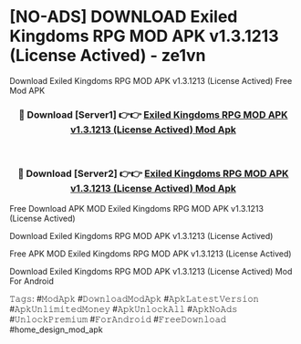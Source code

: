 # [NO-ADS] DOWNLOAD Exiled Kingdoms RPG MOD APK v1.3.1213 (License Actived) - ze1vn
Download Exiled Kingdoms RPG MOD APK v1.3.1213 (License Actived) Free Mod APK

<div align="center">
<h3>🔴 Download [Server1] 👉👉 <a href="https://apk-comot.site?title=Exiled_Kingdoms_RPG_MOD_APK_v1.3.1213_(License_Actived)">Exiled Kingdoms RPG MOD APK v1.3.1213 (License Actived) Mod Apk</a></h3><br>

<h3>🔴 Download [Server2] 👉👉 <a href="https://apk-comot.site?title=Exiled_Kingdoms_RPG_MOD_APK_v1.3.1213_(License_Actived)">Exiled Kingdoms RPG MOD APK v1.3.1213 (License Actived) Mod Apk</a></h3>
</div>


Free Download APK MOD Exiled Kingdoms RPG MOD APK v1.3.1213 (License Actived)

Download Exiled Kingdoms RPG MOD APK v1.3.1213 (License Actived) 

Free APK MOD Exiled Kingdoms RPG MOD APK v1.3.1213 (License Actived) 

Download Exiled Kingdoms RPG MOD APK v1.3.1213 (License Actived) Mod For Android

𝚃𝚊𝚐𝚜: #𝙼𝚘𝚍𝙰𝚙𝚔 #𝙳𝚘𝚠𝚗𝚕𝚘𝚊𝚍𝙼𝚘𝚍𝙰𝚙𝚔 #𝙰𝚙𝚔𝙻𝚊𝚝𝚎𝚜𝚝𝚅𝚎𝚛𝚜𝚒𝚘𝚗 #𝙰𝚙𝚔𝚄𝚗𝚕𝚒𝚖𝚒𝚝𝚎𝚍𝙼𝚘𝚗𝚎𝚢 #𝙰𝚙𝚔𝚄𝚗𝚕𝚘𝚌𝚔𝙰𝚕𝚕 #𝙰𝚙𝚔𝙽𝚘𝙰𝚍𝚜 #𝚄𝚗𝚕𝚘𝚌𝚔𝙿𝚛𝚎𝚖𝚒𝚞𝚖 #𝙵𝚘𝚛𝙰𝚗𝚍𝚛𝚘𝚒𝚍 #𝙵𝚛𝚎𝚎𝙳𝚘𝚠𝚗𝚕𝚘𝚊𝚍 #home_design_mod_apk